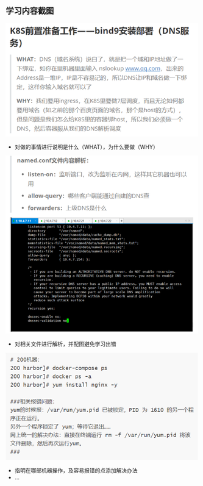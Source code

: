 ## 学习内容截图

![1584258151218](assets/1584258151218.png)

- 对做的事情进行说明是什么（WHAT），为什么要做（WHY）

![1584258268594](assets/1584258268594.png)

- 对相关文件进行解析，并配图避免学习出错

![1584258427709](assets/1584258427709.png)

- 指明在哪部机器操作，及容易报错的点添加解决办法
- ...